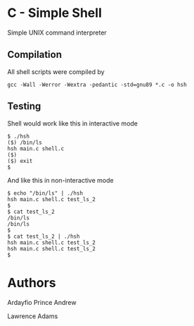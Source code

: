 # C - Simple Shell 

Simple UNIX command interpreter

## Compilation 

All shell scripts were compiled by 

```shell
gcc -Wall -Werror -Wextra -pedantic -std=gnu89 *.c -o hsh
```

## Testing 

Shell would work like this in interactive mode 

```
$ ./hsh
($) /bin/ls
hsh main.c shell.c
($)
($) exit
$
```

And like this in non-interactive mode

```
$ echo "/bin/ls" | ./hsh
hsh main.c shell.c test_ls_2
$
$ cat test_ls_2
/bin/ls
/bin/ls
$
$ cat test_ls_2 | ./hsh
hsh main.c shell.c test_ls_2
hsh main.c shell.c test_ls_2
$
```

# Authors 

Ardayfio Prince Andrew

Lawrence Adams
